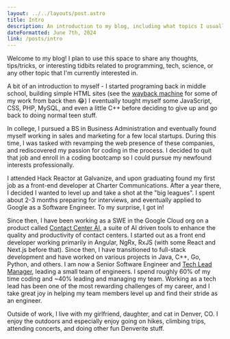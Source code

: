 ```yaml
---
layout: ../../layouts/post.astro
title: Intro
description: An introduction to my blog, including what topics I usually focus on, what technologies I am most excited about, and what I hope others can learn from my ramblings.
dateFormatted: June 7th, 2024
link: /posts/intro
---
```


<!-- ![Intro](/assets/images/posts/code-canvas.jpg) -->

Welcome to my blog! I plan to use this space to share any thoughts, tips/tricks, or interesting tidbits related to programming, tech, science, or any other topic that I'm currently interested in.

A bit of an introduction to myself - I started programing back in middle school, building simple HTML sites (see the [wayback machine](https://web.archive.org/web/20070824090440/http://www.istvanpszekely.com/) for some of my work from back then 😂) I eventually tought myself some JavaScript, CSS, PHP, MySQL, and even a little C++ before deciding to give up and go back to doing normal teen stuff.

In college, I pursued a BS in Business Administration and eventually found myself working in sales and marketing for a few local startups. During this time, I was tasked with revamping the web presence of these companies, and rediscovered my passion for coding in the process. I decided to quit that job and enroll in a coding bootcamp so I could pursue my newfound interests professionally.

I attended Hack Reactor at Galvanize, and upon graduating found my first job as a front-end developer at Charter Communications. After a year there, I decided I wanted to level up and take a shot at the "big leagues". I spent about 2-3 months preparing for interviews, and eventually applied to Google as a Software Engineer. To my surprise, I got in!

Since then, I have been working as a SWE in the Google Cloud org on a product called [Contact Center AI](https://cloud.google.com/solutions/contact-center?hl=en), a suite of AI driven tools to enhance the quality and productivity of contact centers. I started out as a front end developer working primarily in Angular, NgRx, RxJS (with some React and Next.js before that). Since then, I have transitioned to full-stack development and have worked on various projects in Java, C++, Go, Python, and others. I am now a Senior Software Engineer and [Tech Lead Manager](https://www.teamblind.com/post/What-does-Tech-Lead-Manager-mean-in-Google-8e4VQDy1), leading a small team of engineers. I spend roughly 60% of my time coding and ~40% leading and managing my team. Working as a tech lead has been one of the most rewarding challenges of my career, and I take great joy in helping my team members level up and find their stride as an engineer. 

Outside of work, I live with my girlfriend, daughter, and cat in Denver, CO. I enjoy the outdoors and especially enjoy going on hikes, climbing trips, attending concerts, and doing other fun Denverite stuff. 
